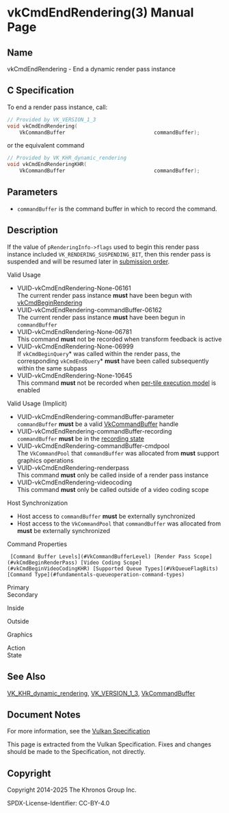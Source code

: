 # vkCmdEndRendering(3) Manual Page

## Name

vkCmdEndRendering - End a dynamic render pass instance



## [](#_c_specification)C Specification

To end a render pass instance, call:

```c++
// Provided by VK_VERSION_1_3
void vkCmdEndRendering(
    VkCommandBuffer                             commandBuffer);
```

or the equivalent command

```c++
// Provided by VK_KHR_dynamic_rendering
void vkCmdEndRenderingKHR(
    VkCommandBuffer                             commandBuffer);
```

## [](#_parameters)Parameters

- `commandBuffer` is the command buffer in which to record the command.

## [](#_description)Description

If the value of `pRenderingInfo->flags` used to begin this render pass instance included `VK_RENDERING_SUSPENDING_BIT`, then this render pass is suspended and will be resumed later in [submission order](https://registry.khronos.org/vulkan/specs/latest/html/vkspec.html#synchronization-submission-order).

Valid Usage

- [](#VUID-vkCmdEndRendering-None-06161)VUID-vkCmdEndRendering-None-06161  
  The current render pass instance **must** have been begun with [vkCmdBeginRendering](https://registry.khronos.org/vulkan/specs/latest/man/html/vkCmdBeginRendering.html)
- [](#VUID-vkCmdEndRendering-commandBuffer-06162)VUID-vkCmdEndRendering-commandBuffer-06162  
  The current render pass instance **must** have been begun in `commandBuffer`
- [](#VUID-vkCmdEndRendering-None-06781)VUID-vkCmdEndRendering-None-06781  
  This command **must** not be recorded when transform feedback is active
- [](#VUID-vkCmdEndRendering-None-06999)VUID-vkCmdEndRendering-None-06999  
  If `vkCmdBeginQuery`* was called within the render pass, the corresponding `vkCmdEndQuery`* **must** have been called subsequently within the same subpass
- [](#VUID-vkCmdEndRendering-None-10645)VUID-vkCmdEndRendering-None-10645  
  This command **must** not be recorded when [per-tile execution model](https://registry.khronos.org/vulkan/specs/latest/html/vkspec.html#renderpass-per-tile-execution-model) is enabled

Valid Usage (Implicit)

- [](#VUID-vkCmdEndRendering-commandBuffer-parameter)VUID-vkCmdEndRendering-commandBuffer-parameter  
  `commandBuffer` **must** be a valid [VkCommandBuffer](https://registry.khronos.org/vulkan/specs/latest/man/html/VkCommandBuffer.html) handle
- [](#VUID-vkCmdEndRendering-commandBuffer-recording)VUID-vkCmdEndRendering-commandBuffer-recording  
  `commandBuffer` **must** be in the [recording state](#commandbuffers-lifecycle)
- [](#VUID-vkCmdEndRendering-commandBuffer-cmdpool)VUID-vkCmdEndRendering-commandBuffer-cmdpool  
  The `VkCommandPool` that `commandBuffer` was allocated from **must** support graphics operations
- [](#VUID-vkCmdEndRendering-renderpass)VUID-vkCmdEndRendering-renderpass  
  This command **must** only be called inside of a render pass instance
- [](#VUID-vkCmdEndRendering-videocoding)VUID-vkCmdEndRendering-videocoding  
  This command **must** only be called outside of a video coding scope

Host Synchronization

- Host access to `commandBuffer` **must** be externally synchronized
- Host access to the `VkCommandPool` that `commandBuffer` was allocated from **must** be externally synchronized

Command Properties

     [Command Buffer Levels](#VkCommandBufferLevel) [Render Pass Scope](#vkCmdBeginRenderPass) [Video Coding Scope](#vkCmdBeginVideoCodingKHR) [Supported Queue Types](#VkQueueFlagBits) [Command Type](#fundamentals-queueoperation-command-types)

Primary  
Secondary

Inside

Outside

Graphics

Action  
State

## [](#_see_also)See Also

[VK\_KHR\_dynamic\_rendering](https://registry.khronos.org/vulkan/specs/latest/man/html/VK_KHR_dynamic_rendering.html), [VK\_VERSION\_1\_3](https://registry.khronos.org/vulkan/specs/latest/man/html/VK_VERSION_1_3.html), [VkCommandBuffer](https://registry.khronos.org/vulkan/specs/latest/man/html/VkCommandBuffer.html)

## [](#_document_notes)Document Notes

For more information, see the [Vulkan Specification](https://registry.khronos.org/vulkan/specs/latest/html/vkspec.html#vkCmdEndRendering)

This page is extracted from the Vulkan Specification. Fixes and changes should be made to the Specification, not directly.

## [](#_copyright)Copyright

Copyright 2014-2025 The Khronos Group Inc.

SPDX-License-Identifier: CC-BY-4.0